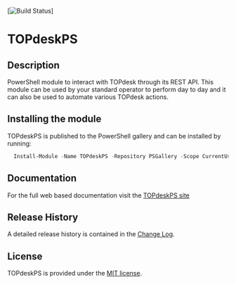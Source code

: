[![Build Status](https://andrewplatech.visualstudio.com/TOPdeskPS/_apis/build/status/TOPdeskPS-TestValidation)]

# TOPdeskPS

## Description

PowerShell module to interact with TOPdesk through its REST API. This module can be used by your standard operator to perform day to day and it can also be used to automate various TOPdesk actions.

## Installing the module
TOPdeskPS is published to the PowerShell gallery and can be installed by running:
```powershell
  Install-Module -Name TOPdeskPS -Repository PSGallery -Scope CurrentUser
``` 

## Documentation
For the full web based documentation visit the [TOPdeskPS site](https://andrewpla.github.io/TOPdeskPS) 

## Release History

A detailed release history is contained in the [Change Log](CHANGELOG.md).

## License

TOPdeskPS is provided under the [MIT license](LICENSE.md).
